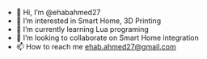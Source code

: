 - 👋 Hi, I’m @ehabahmed27
- 👀 I’m interested in Smart Home, 3D Printing
- 🌱 I’m currently learning Lua programing
- 💞️ I’m looking to collaborate on Smart Home integration
- 📫 How to reach me ehab.ahmed27@gmail.com

<!---
ehabahmed27/ehabahmed27 is a ✨ special ✨ repository because its `README.md` (this file) appears on your GitHub profile.
You can click the Preview link to take a look at your changes.
--->
